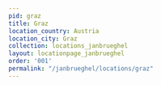 ```yaml
---
pid: graz
title: Graz
location_country: Austria
location_city: Graz
collection: locations_janbrueghel
layout: locationpage_janbrueghel
order: '001'
permalink: "/janbrueghel/locations/graz"
---
```

